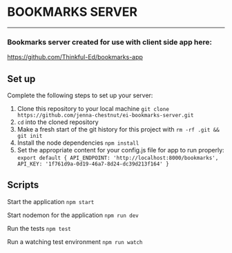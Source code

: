 # BOOKMARKS SERVER
---

### Bookmarks server created for use with client side app here:
https://github.com/Thinkful-Ed/bookmarks-app

## Set up

Complete the following steps to set up your server:

1. Clone this repository to your local machine `git clone https://github.com/jenna-chestnut/ei-bookmarks-server.git`
2. `cd` into the cloned repository
3. Make a fresh start of the git history for this project with `rm -rf .git && git init`
4. Install the node dependencies `npm install`
5. Set the appropriate content for your config.js file for app to run properly:
`export default {
  API_ENDPOINT: 'http://localhost:8000/bookmarks',
  API_KEY: '1f761d9a-0d19-46a7-8d24-dc39d213f164'
}`

## Scripts 

Start the application `npm start`

Start nodemon for the application `npm run dev`

Run the tests `npm test`

Run a watching test environment `npm run watch`
